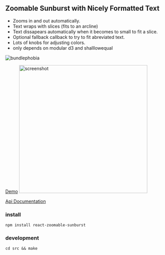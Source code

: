 
## Zoomable Sunburst with Nicely Formatted Text

- Zooms in and out automatically.
- Text wraps with slices (fits to an arcline)
- Text dissapears automatically when it becomes to small to fit a slice.
- Optional fallback callback to try to fit abreviated text.
- Lots of knobs for adjusting colors.
- only depends on modular d3 and shalllowequal

![bundlephobia](https://badgen.net/bundlephobia/minzip/react-zoomable-sunburst)

[Demo](https://ncarson.github.io/react-zooming-sunburst/)
<img 
    alt='screenshot' 
    src='https://raw.githubusercontent.com/NCarson/react-zooming-sunburst/master/.screen.png'
    width='400' />

[Api Documentation](https://ncarson.github.io/react-zooming-sunburst/api/index.html) 

### install
```
npm install react-zoomable-sunburst
```

### development
```
cd src && make
```

